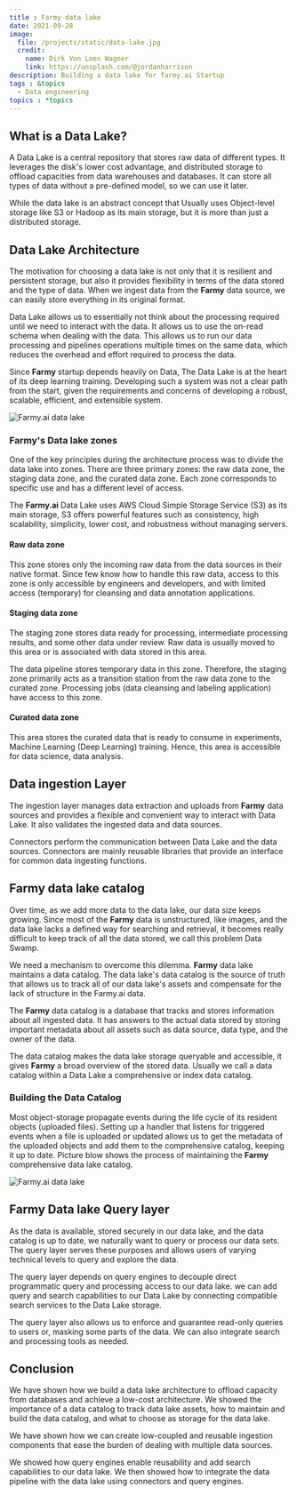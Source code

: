 ```yaml
---
title : Farmy data lake
date: 2021-09-28
image:
  file: /projects/static/data-lake.jpg
  credit:
    name: Dirk Von Loen Wagner
    link: https://unsplash.com/@jordanharrison
description: Building a data lake for farmy.ai Startup
tags : &topics
  - Data engineering
topics : *topics
---
```


## What is a Data Lake?

A Data Lake is a central repository that stores raw data of different types. It leverages the disk's lower cost advantage, and distributed storage to offload capacities from data warehouses and databases. It can store all types of data without a pre-defined model, so we can use it later.

While the data lake is an abstract concept that Usually uses Object-level storage like S3 or Hadoop as its main storage, but it is more than just a distributed storage.

## Data Lake Architecture

The motivation for choosing a data lake is not only that it is resilient and persistent storage, but also it provides flexibility in terms of the data stored and the type of data. When we ingest data from the **Farmy** data source, we can easily store everything in its original format.
 
Data Lake allows us to essentially not think about the processing required until we need to interact with the data. It allows us to use the on-read schema when dealing with the data. This allows us to run our data processing and pipelines operations multiple times on the same data, which reduces the overhead and effort required to process the data.
 
Since **Farmy** startup depends heavily on Data, The Data Lake is at the heart of its deep learning training. Developing such a system was not a clear path from the start, given the requirements and concerns of developing a robust, scalable, efficient, and extensible system.

![Farmy.ai data lake](/projects/static/complete-Farmy-data-lake-architecture.svg)

### Farmy's Data lake zones

One of the key principles during the architecture process was to divide the data lake into zones. There are three primary zones: the raw data zone, the staging data zone, and the curated data zone. Each zone corresponds to specific use and has a different level of access. 

The **Farmy.ai** Data Lake uses AWS Cloud Simple Storage Service (S3) as its main storage, S3 offers powerful features such as consistency, high scalability, simplicity, lower cost, and robustness without managing servers.

#### Raw data zone

This zone stores only the incoming raw data from the data sources in their native format. Since few know how to handle this raw data, access to this zone is only accessible by engineers and developers, and with limited access (temporary) for cleansing and data annotation applications.

#### Staging data zone

The staging zone stores data ready for processing, intermediate processing results, and some other data under review. Raw data is usually moved to this area or is associated with data stored in this area.

The data pipeline stores temporary data in this zone. Therefore, the staging zone primarily acts as a transition station from the raw data zone to the curated zone. Processing jobs (data cleansing and labeling application) have access to this zone.
  
#### Curated data zone

This area stores the curated data that is ready to consume in experiments, Machine Learning (Deep Learning) training. Hence, this area is accessible for data science, data analysis.

## Data ingestion Layer

The ingestion layer manages data extraction and uploads from **Farmy** data sources and provides a flexible and convenient way to interact with Data Lake. It also validates the ingested data and data sources.

Connectors perform the communication between Data Lake and the data sources. Connectors are mainly reusable libraries that provide an interface for common data ingesting functions.

## Farmy data lake catalog

Over time, as we add more data to the data lake, our data size keeps growing. Since most of the **Farmy** data is unstructured, like images, and the data lake lacks a defined way for searching and retrieval, it becomes really difficult to keep track of all the data stored, we call this problem Data Swamp.

We need a mechanism to overcome this dilemma. **Farmy** data lake maintains a data catalog. The data lake's data catalog is the source of truth that allows us to track all of our data lake's assets and compensate for the lack of structure in the Farmy.ai data.
 
The **Farmy** data catalog is a database that tracks and stores information about all ingested data. It has answers to the actual data stored by storing important metadata about all assets such as data source, data type, and the owner of the data.

The data catalog makes the data lake storage queryable and accessible, it gives **Farmy** a broad overview of the stored data. Usually we call a data catalog within a Data Lake a comprehensive or index data catalog.

### Building the Data Catalog

Most object-storage propagate events during the life cycle of its resident objects (uploaded files). Setting up a handler that listens for triggered events when a file is uploaded or updated allows us to get the metadata of the uploaded objects and add them to the comprehensive catalog, keeping it up to date. Picture blow shows the process of maintaining the **Farmy** comprehensive data lake catalog.

![Farmy.ai data lake](/projects/static/catalog-building.svg)

## Farmy Data lake Query layer

As the data is available, stored securely in our data lake, and the data catalog is up to date, we naturally want to query or process our data sets. The query layer serves these purposes and allows users of varying technical levels to query and explore the data.

The query layer depends on query engines to decouple direct programmatic query and processing access to our data lake.  we can add query and search capabilities to our Data Lake by connecting compatible search services to the Data Lake storage.

The query layer also allows us to enforce and guarantee read-only queries to users or, masking some parts of the data. We can also integrate search and processing tools as needed.

## Conclusion

We have shown how we build a data lake architecture to offload capacity from databases and achieve a low-cost architecture. We showed the importance of a data catalog to track data lake assets, how to maintain and build the data catalog, and what to choose as storage for the data lake.

We have shown how we can create low-coupled and reusable ingestion components that ease the burden of dealing with multiple data sources.

We showed how query engines enable reusability and add search capabilities to our data lake. We then showed how to integrate the data pipeline with the data lake using connectors and query engines.
 